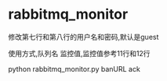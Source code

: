 # rabbitmq_monitor



修改第七行和第八行的用户名和密码,默认是guest

使用方式,队列名 监控值,监控值参考11行和12行

python rabbitmq_monitor.py banURL ack
